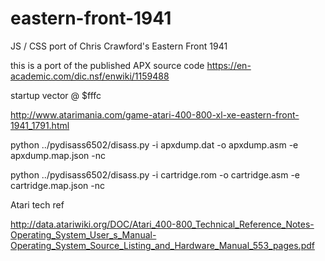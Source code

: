 # eastern-front-1941
JS / CSS port of Chris Crawford's Eastern Front 1941


this is a port of the published APX source code https://en-academic.com/dic.nsf/enwiki/1159488


startup vector @ $fffc

http://www.atarimania.com/game-atari-400-800-xl-xe-eastern-front-1941_1791.html




python ../pydisass6502/disass.py -i apxdump.dat -o apxdump.asm -e apxdump.map.json -nc

python ../pydisass6502/disass.py -i cartridge.rom -o cartridge.asm -e cartridge.map.json -nc


Atari tech ref

http://data.atariwiki.org/DOC/Atari_400-800_Technical_Reference_Notes-Operating_System_User_s_Manual-Operating_System_Source_Listing_and_Hardware_Manual_553_pages.pdf
